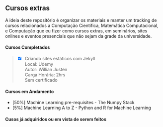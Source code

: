 ## Cursos extras
A ideia deste repositório é organizar os materiais e manter um tracking de cursos relacionados a Computação Cientifica, Matemática Computacional, e Computação que eu fizer como cursos extras, em seminários, sites onlines e eventos presenciais que não sejam da grade da universidade.



#### Cursos Completados
> - [x] Criando sites estáticos com Jekyll <br>
  > Local: Udemy <br>
  > Autor: Willian Justen <br>
  > Carga Horária: 2hrs<br>
  > Sem certificado

#### Cursos em Andamento
- [50%] Machine Learning pre-requisites - The Numpy Stack
- [5%] Machine Learning A to Z - Python and R for Machine Learning

#### Cusos já adquiridos ou em vista de serem feitos
